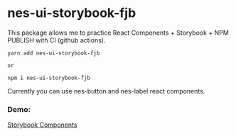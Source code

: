 # nes-ui-storybook-fjb

This package allows me to practice React Components + Storybook + NPM PUBLISH with CI (github actions).

```
yarn add nes-ui-storybook-fjb

or

npm i nes-ui-storybook-fjb
```

Currently you can use nes-button and nes-label react components.

### Demo:
[Storybook Components](https://sunny-platypus-916654.netlify.app/?path=/story/nes-ui-button-mybutton--zelda-green)
